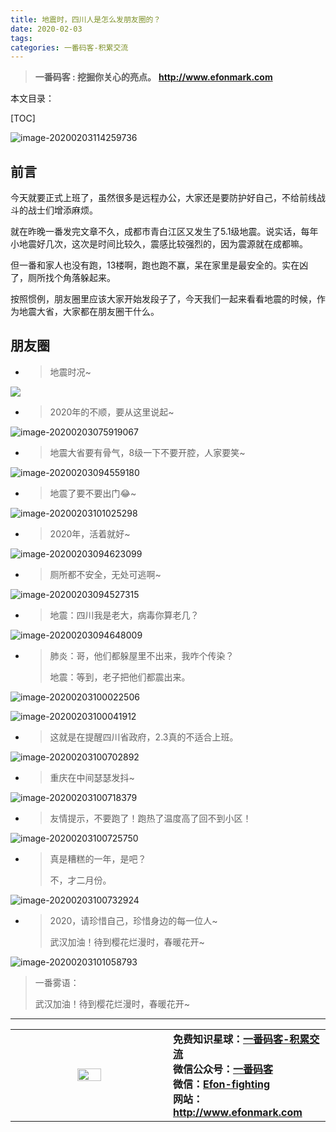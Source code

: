 ```yaml
---
title: 地震时，四川人是怎么发朋友圈的？
date: 2020-02-03
tags: 
categories: 一番码客-积累交流
---
```


> **一番码客 : 挖掘你关心的亮点。**
> **http://www.efonmark.com**

本文目录：

[TOC]

![image-20200203114259736](2020-02-03-地震时，四川人是怎么发朋友圈的？/image-20200203114259736.png)

<!--more-->

## 前言

今天就要正式上班了，虽然很多是远程办公，大家还是要防护好自己，不给前线战斗的战士们增添麻烦。

就在昨晚一番发完文章不久，成都市青白江区又发生了5.1级地震。说实话，每年小地震好几次，这次是时间比较久，震感比较强烈的，因为震源就在成都嘛。

但一番和家人也没有跑，13楼啊，跑也跑不赢，呆在家里是最安全的。实在凶了，厕所找个角落躲起来。

按照惯例，朋友圈里应该大家开始发段子了，今天我们一起来看看地震的时候，作为地震大省，大家都在朋友圈干什么。

## 朋友圈

* > 地震时况~

![](2020-02-03-地震时，四川人是怎么发朋友圈的？/WeChat_20200203080219_20200203081031.gif)

* > 2020年的不顺，要从这里说起~

![image-20200203075919067](2020-02-03-地震时，四川人是怎么发朋友圈的？/image-20200203075919067.png)



* > 地震大省要有骨气，8级一下不要开腔，人家要笑~

![image-20200203094559180](2020-02-03-地震时，四川人是怎么发朋友圈的？/image-20200203094559180.png)



* > 地震了要不要出门😂~

![image-20200203101025298](2020-02-03-地震时，四川人是怎么发朋友圈的？/image-20200203101025298.png)



* > 2020年，活着就好~

![image-20200203094623099](2020-02-03-地震时，四川人是怎么发朋友圈的？/image-20200203094623099.png)

* > 厕所都不安全，无处可逃啊~

![image-20200203094527315](2020-02-03-地震时，四川人是怎么发朋友圈的？/image-20200203094527315.png)



* > 地震：四川我是老大，病毒你算老几？

![image-20200203094648009](2020-02-03-地震时，四川人是怎么发朋友圈的？/image-20200203094648009.png)



* > 肺炎：哥，他们都躲屋里不出来，我咋个传染？
    >
    > 地震：等到，老子把他们都震出来。

![image-20200203100022506](2020-02-03-地震时，四川人是怎么发朋友圈的？/image-20200203100022506.png)

![image-20200203100041912](2020-02-03-地震时，四川人是怎么发朋友圈的？/image-20200203100041912.png)



* > 这就是在提醒四川省政府，2.3真的不适合上班。

![image-20200203100702892](2020-02-03-地震时，四川人是怎么发朋友圈的？/image-20200203100702892.png)

* > 重庆在中间瑟瑟发抖~

![image-20200203100718379](2020-02-03-地震时，四川人是怎么发朋友圈的？/image-20200203100718379.png)



* > 友情提示，不要跑了！跑热了温度高了回不到小区！

![image-20200203100725750](2020-02-03-地震时，四川人是怎么发朋友圈的？/image-20200203100725750.png)

* > 真是糟糕的一年，是吧？
    >
    > 不，才二月份。

![image-20200203100732924](2020-02-03-地震时，四川人是怎么发朋友圈的？/image-20200203100732924.png)



* > 2020，请珍惜自己，珍惜身边的每一位人~
    >
    > 武汉加油！待到樱花烂漫时，春暖花开~

![image-20200203101058793](2020-02-03-地震时，四川人是怎么发朋友圈的？/image-20200203101058793.png)







> 一番雾语：
>
> 武汉加油！待到樱花烂漫时，春暖花开~

------

<table>
<tr>
<td ><center><img src="http://www.efonmark.com/efonmark-blog/readme/guanzhu_1.jpg" width=40%></center></td>
<td width="50%" align=left><b>
    免费知识星球：<a href="http://www.efonmark.com/efonmark-blog/readme/zhishixingqiu1.png">一番码客-积累交流</a><br>
    微信公众号：<a href="http://www.efonmark.com/efonmark-blog/readme/guanzhu_1.jpg">一番码客</a><br>
    微信：<a href="http://www.efonmark.com/efonmark-blog/readme/weixin.jpg">Efon-fighting</a><br>
    网站：<a href="http://www.efonmark.com">http://www.efonmark.com</a><br></b></td>
</tr>
</table>